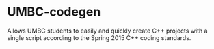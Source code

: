 # UMBC-codegen
Allows UMBC students to easily and quickly create C++ projects with a single script according to the Spring 2015 C++ coding standards.
